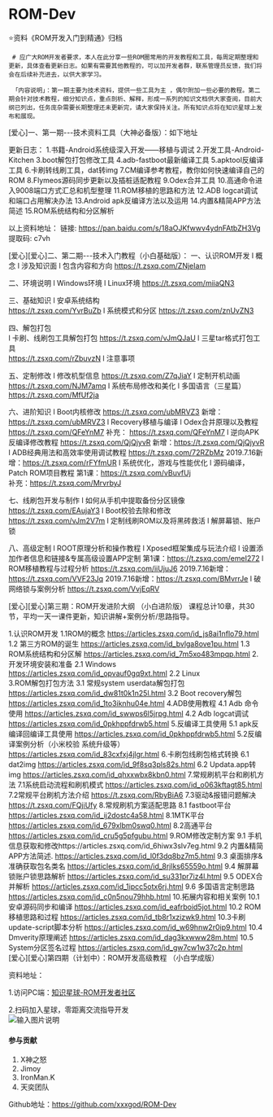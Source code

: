 # ROM-Dev

⭐资料《ROM开发入门到精通》归档

     # 应广大ROM开发者要求，本人在此分享一些ROM圈常用的开发教程和工具，每周定期整理和更新，具体查看更新日志。如果有需要其他教程的，可以加开发者群，联系管理员反馈，我们将会在后续补充进去，以供大家学习。

     「内容说明」：第一期主要为技术资料，提供一些工具为主 ，偶尔附加一些必要的教程。第二期会针对技术教程，细分知识点，重点剖析、解释，形成一系列的知识文档供大家查阅，目前大纲已列出，任务庞杂需要长期整理还未更新完，请大家保持关注。所有知识点将在知识星球上发布和展现。

[爱心]一、第一期---技术资料工具（大神必备版）：如下地址

更新日志：
1.书籍-Android系统级深入开发——移植与调试
2.开发工具-Android-Kitchen
3.boot解包打包修改工具
4.adb-fastboot最新编译工具
5.apktool反编译工具
6.卡刷转线刷工具，dat转img
7.CM编译参考教程，教你如何快速编译自己的ROM 
8.Flymeos源码同步更新以及插桩适配教程
9.Odex合并工具
10.高通命令进入9008端口方式汇总和机型整理
11.ROM移植的思路和方法
12.ADB logcat调试和端口占用解决办法
13.Android apk反编译方法以及运用
14.内置&精简APP方法简述
15.ROM系统结构和分区解析

以上资料地址：
链接: https://pan.baidu.com/s/18aOJKfwwv4ydnFAtbZH3Vg 提取码: c7vh 


[爱心][爱心]二、第二期---技术入门教程（小白基础版）：
一、认识ROM开发
l 概念
l 涉及知识面
l 包含内容和方向
 https://t.zsxq.com/ZNjeIam

二、环境说明 
l Windows环境
l Linux环境
https://t.zsxq.com/miiaQN3

三、基础知识
l 安卓系统结构  
https://t.zsxq.com/YvrBuZb
l 系统模式和分区 
https://t.zsxq.com/znUvZN3


四、解包打包  
l 卡刷、线刷包工具解包打包 
https://t.zsxq.com/vJmQJaU
l 三星tar格式打包工具  
https://t.zsxq.com/rZbuvzN
l 注意事项


五、定制修改
l 修改机型信息 
https://t.zsxq.com/Z7qJiaY
l 定制开机动画 
https://t.zsxq.com/NJM7amq
l 系统布局修改和美化
l 多国语言（三星篇） 
https://t.zsxq.com/MfUf2ja

六、进阶知识
l Boot内核修改 
https://t.zsxq.com/ubMRVZ3
新增：https://t.zsxq.com/ubMRVZ3
l Recovery移植与编译
l Odex合并原理以及教程
https://t.zsxq.com/QFeYnM7
补充：
https://t.zsxq.com/QFeYnM7
l 逆向APK反编译修改教程 
https://t.zsxq.com/QjQjyvR
新增：https://t.zsxq.com/QjQjyvR
l ADB经典用法和高效率使用调试教程
https://t.zsxq.com/72RZbMz
2019.7.16新增：https://t.zsxq.com/rFYfmUR
l 系统优化，游戏与性能优化
l 源码编译，Patch ROM项目教程 
第1课：https://t.zsxq.com/vBuvfUj  
补充：https://t.zsxq.com/MrvrbyJ

七、线刷包开发与制作
l 如何从手机中提取备份分区镜像 
https://t.zsxq.com/EAujaY3
l Boot校验去除和修改 
https://t.zsxq.com/vJm2V7m
l 定制线刷ROM以及将黑砖救活
l 解屏幕锁、账户锁


八、高级定制
l ROOT原理分析和操作教程
l Xposed框架集成与玩法介绍
l 设置添加作者信息和链接&专属高级设置APP定制 
第1课：https://t.zsxq.com/emeI272
l ROM移植教程与过程分析 
https://t.zsxq.com/iiUjuJ6
2019.7.16新增：https://t.zsxq.com/VVF23Jq
2019.7.16新增：https://t.zsxq.com/BMvrrJe
l 破网络锁与案例分析 
https://t.zsxq.com/VvjEqRV


[爱心][爱心]第三期：ROM开发进阶大纲 （小白进阶版）
课程总计10章，共30节，平均一天一课件更新，知识讲解+案例分析/思路指导。

1.认识ROM开发
1.1ROM的概念  https://articles.zsxq.com/id_js8ai1nflo79.html
1.2 第三方ROM的诞生  https://articles.zsxq.com/id_bvlga8ove1pu.html
1.3 ROM系统结构和分区解 https://articles.zsxq.com/id_7m5xo483mpqp.html
2.开发环境安装和准备
2.1  Windows    https://articles.zsxq.com/id_opvauf0gq9xt.html
2.2  Linux    
3.ROM解包打包方法
3.1 常规system userdata解包打包  https://articles.zsxq.com/id_dw81t0k1n25l.html
3.2  Boot recovery解包  https://articles.zsxq.com/id_1to3iknhu04e.html
4.ADB使用教程
4.1  Adb 命令使用  https://articles.zsxq.com/id_swwps6l5jrpg.html
4.2  Adb logcat调试 https://articles.zsxq.com/id_0pkhppfdrwb5.html
5.反编译工具使用
5.1  apk反编译回编译工具使用   https://articles.zsxq.com/id_0pkhppfdrwb5.html
5.2反编译案例分析（小米校验 系统升级等） https://articles.zsxq.com/id_83cxfxj4jlgr.html
6.卡刷包线刷包格式转换
6.1 dat2img https://articles.zsxq.com/id_9f8sq3pls82s.html
6.2 Updata.app转img https://articles.zsxq.com/id_qhxxwbx8kbn0.html
7.常规刷机平台和刷机方法
7.1系统启动流程和刷机模式 https://articles.zsxq.com/id_o063kftagt85.html
7.2常规平台刷机方法介绍 https://t.zsxq.com/RbyBiA6
7.3驱动&报错问题解决 https://t.zsxq.com/FQjiUfy
8.常规刷机方案适配思路
8.1 fastboot平台 https://articles.zsxq.com/id_ij2dostc4a58.html
8.1MTK平台 https://articles.zsxq.com/id_679xlbm0swq0.html
8.2高通平台 https://articles.zsxq.com/id_cru5g5pfgubu.html
9.ROM修改定制方案
9.1 手机信息获取和修改https://articles.zsxq.com/id_6hiwx3slv7eg.html
9.2 内置&精简APP方法简述. https://articles.zsxq.com/id_l0f3dq8bz7m5.html
9.3 桌面排序&准确获取包名类名 https://articles.zsxq.com/id_8rjlks65559o.html
9.4 解屏幕锁账户锁思路解析 https://articles.zsxq.com/id_su331pr7iz4l.html
9.5  ODEX合并解析 https://articles.zsxq.com/id_1ipcc5otx6rj.html
9.6 多国语言定制思路 https://articles.zsxq.com/id_c0n5nou79hhb.html	
10.拓展内容和相关案例
10.1安卓源码同步和编译 https://articles.zsxq.com/id_eafrboid5jot.html
10.2 ROM移植思路和过程 https://articles.zsxq.com/id_tb8r1xzizwk9.html
10.3卡刷update-script脚本分析 https://articles.zsxq.com/id_w69hnw2r0ip9.html
10.4 Dmverity原理阐述 
 https://articles.zsxq.com/id_dag3kxwww28m.html
10.5 System分区签名过程 
https://articles.zsxq.com/id_gw7cw1w37c2p.html 
​                                     
[爱心][爱心]第四期（计划中）：ROM开发高级教程 （小白学成版）

资料地址：

1.访问PC端：[知识星球-ROM开发者社区](https://wx.zsxq.com/dweb2/index/group/454122251458)

2.扫码加入星球，零距离交流指导开发<br/>
![输入图片说明](https://images.gitee.com/uploads/images/2019/0907/153629_70d32aa7_5220892.jpeg "在这里输入图片标题")


#### 参与贡献

1. X神之怒
2. Jimoy
3. IronMan.K
4. 天奕团队

Github地址：https://github.com/xxxgod/ROM-Dev
